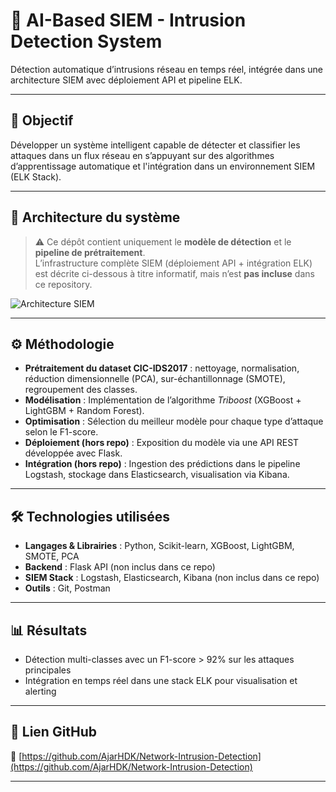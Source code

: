 # 📡 AI-Based SIEM - Intrusion Detection System

Détection automatique d’intrusions réseau en temps réel, intégrée dans une architecture SIEM avec déploiement API et pipeline ELK.

---

## 📌 Objectif

Développer un système intelligent capable de détecter et classifier les attaques dans un flux réseau en s’appuyant sur des algorithmes d’apprentissage automatique et l'intégration dans un environnement SIEM (ELK Stack).

---

## 🧠 Architecture du système

> ⚠️ Ce dépôt contient uniquement le **modèle de détection** et le **pipeline de prétraitement**.  
> L’infrastructure complète SIEM (déploiement API + intégration ELK) est décrite ci-dessous à titre informatif, mais n’est **pas incluse** dans ce repository.

![Architecture SIEM](https://github.com/user-attachments/assets/0058aa43-9c06-4597-a92a-3133d876b2eb)

---

## ⚙️ Méthodologie

- **Prétraitement du dataset CIC-IDS2017** : nettoyage, normalisation, réduction dimensionnelle (PCA), sur-échantillonnage (SMOTE), regroupement des classes.
- **Modélisation** : Implémentation de l’algorithme *Triboost* (XGBoost + LightGBM + Random Forest).
- **Optimisation** : Sélection du meilleur modèle pour chaque type d’attaque selon le F1-score.
- **Déploiement (hors repo)** : Exposition du modèle via une API REST développée avec Flask.
- **Intégration (hors repo)** : Ingestion des prédictions dans le pipeline Logstash, stockage dans Elasticsearch, visualisation via Kibana.

---

## 🛠️ Technologies utilisées

- **Langages & Librairies** : Python, Scikit-learn, XGBoost, LightGBM, SMOTE, PCA
- **Backend** : Flask API (non inclus dans ce repo)
- **SIEM Stack** : Logstash, Elasticsearch, Kibana (non inclus dans ce repo)
- **Outils** : Git, Postman

---

## 📊 Résultats

- Détection multi-classes avec un F1-score > 92% sur les attaques principales
- Intégration en temps réel dans une stack ELK pour visualisation et alerting

---

## 📁 Lien GitHub

🔗 [https://github.com/AjarHDK/Network-Intrusion-Detection](https://github.com/AjarHDK/Network-Intrusion-Detection)

---
